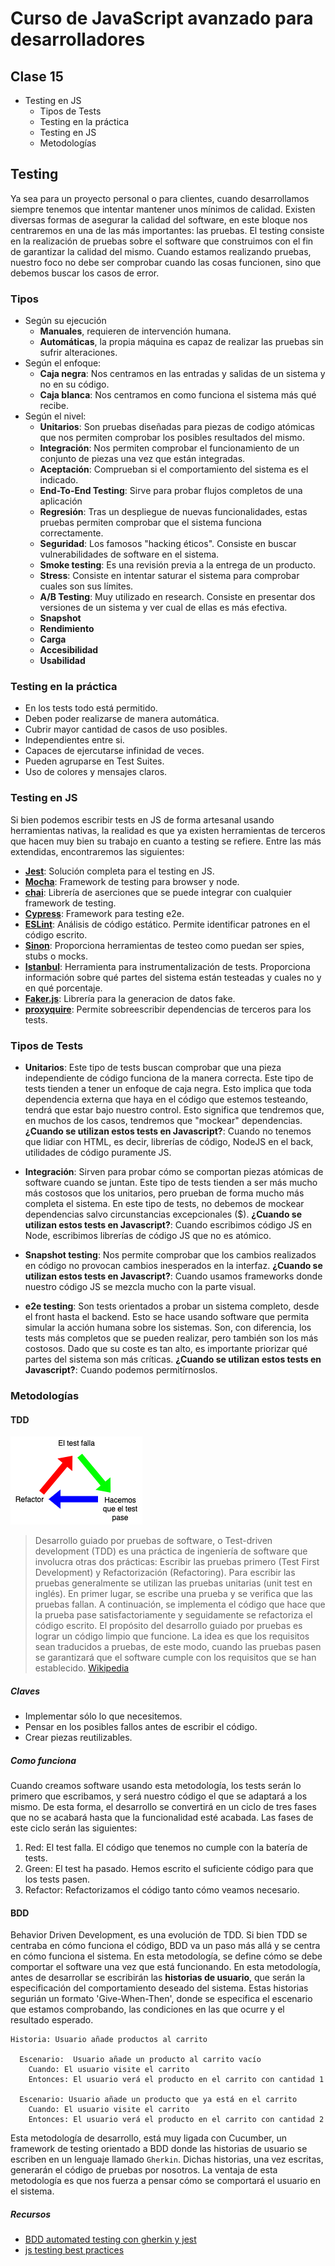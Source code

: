 # Curso de JavaScript avanzado para desarrolladores

## Clase 15

- Testing en JS
  - Tipos de Tests
  - Testing en la práctica
  - Testing en JS
  - Metodologías

## Testing

Ya sea para un proyecto personal o para clientes, cuando desarrollamos siempre tenemos que intentar mantener unos mínimos de calidad. Existen diversas formas de asegurar la calidad del software, en este bloque nos centraremos en una de las más importantes: las pruebas. El testing consiste en la realización de pruebas sobre el software que construimos con el fin de garantizar la calidad del mismo. Cuando estamos realizando pruebas, nuestro foco no debe ser comprobar cuando las cosas funcionen, sino que debemos buscar los casos de error.

### Tipos

- Según su ejecución
  - **Manuales**, requieren de intervención humana.
  - **Automáticas**, la propia máquina es capaz de realizar las pruebas sin sufrir alteraciones.
- Según el enfoque:
  - **Caja negra**: Nos centramos en las entradas y salidas de un sistema y no en su código.
  - **Caja blanca**: Nos centramos en como funciona el sistema más qué recibe.
- Según el nivel:
  - **Unitarios**: Son pruebas diseñadas para piezas de codigo atómicas que nos permiten comprobar los posibles resultados del mismo.
  - **Integración**: Nos permiten comprobar el funcionamiento de un conjunto de piezas una vez que están integradas.
  - **Aceptación**: Comprueban si el comportamiento del sistema es el indicado.
  - **End-To-End Testing**: Sirve para probar flujos completos de una aplicación
  - **Regresión**: Tras un despliegue de nuevas funcionalidades, estas pruebas permiten comprobar que el sistema funciona correctamente.
  - **Seguridad**: Los famosos "hacking éticos". Consiste en buscar vulnerabilidades de software en el sistema.
  - **Smoke testing**: Es una revisión previa a la entrega de un producto.
  - **Stress**: Consiste en intentar saturar el sistema para comprobar cuales son sus límites.
  - **A/B Testing**: Muy utilizado en research. Consiste en presentar dos versiones de un sistema y ver cual de ellas es más efectiva.
  - **Snapshot**
  - **Rendimiento**
  - **Carga**
  - **Accesibilidad**
  - **Usabilidad**

### Testing en la práctica

- En los tests todo está permitido.
- Deben poder realizarse de manera automática.
- Cubrir mayor cantidad de casos de uso posibles.
- Independientes entre si.
- Capaces de ejercutarse infinidad de veces.
- Pueden agruparse en Test Suites.
- Uso de colores y mensajes claros.

### Testing en JS

Si bien podemos escribir tests en JS de forma artesanal usando herramientas nativas, la realidad es que ya existen herramientas de terceros que hacen muy bien su trabajo en cuanto a testing se refiere. Entre las más extendidas, encontraremos las siguientes:

- **[Jest](https://jestjs.io/docs/en/getting-started.html)**: Solución completa para el testing en JS.
- **[Mocha](https://mochajs.org/)**: Framework de testing para browser y node.
- **[chai](https://www.chaijs.com/)**: Librería de aserciones que se puede integrar con cualquier framework de testing.
- **[Cypress](https://www.cypress.io/)**: Framework para testing e2e.
- **[ESLint](https://eslint.org/)**: Análisis de código estático. Permite identificar patrones en el código escrito.
- **[Sinon](https://sinonjs.org/)**: Proporciona herramientas de testeo como puedan ser spies, stubs o mocks.
- **[Istanbul](https://istanbul.js.org/)**: Herramienta para instrumentalización de tests. Proporciona información sobre qué partes del sistema están testeadas y cuales no y en qué porcentaje.
- **[Faker.js](https://github.com/marak/Faker.js/)**: Librería para la generacion de datos fake.
- **[proxyquire](https://www.npmjs.com/package/proxyquire)**: Permite sobreescribir dependencias de terceros para los tests.

### Tipos de Tests

- **Unitarios**: Este tipo de tests buscan comprobar que una pieza independiente de código funciona de la manera correcta. Este tipo de tests tienden a tener un enfoque de caja negra. Esto implica que toda dependencia externa que haya en el código que estemos testeando, tendrá que estar bajo nuestro control. Esto significa que tendremos que, en muchos de los casos, tendremos que "mockear" dependencias.
  **¿Cuando se utilizan estos tests en Javascript?**: Cuando no tenemos que lidiar con HTML, es decir, librerías de código, NodeJS en el back, utilidades de código puramente JS.

- **Integración**: Sirven para probar cómo se comportan piezas atómicas de software cuando se juntan. Este tipo de tests tienden a ser más mucho más costosos que los unitarios, pero prueban de forma mucho más completa el sistema. En este tipo de tests, no debemos de mockear dependencias salvo circunstancias excepcionales ($).
  **¿Cuando se utilizan estos tests en Javascript?**: Cuando escribimos código JS en Node, escribimos librerías de código JS que no es atómico.

- **Snapshot testing**: Nos permite comprobar que los cambios realizados en código no provocan cambios inesperados en la interfaz.
  **¿Cuando se utilizan estos tests en Javascript?**: Cuando usamos frameworks donde nuestro código JS se mezcla mucho con la parte visual.

- **e2e testing**: Son tests orientados a probar un sistema completo, desde el front hasta el backend. Esto se hace usando software que permita simular la acción humana sobre los sistemas. Son, con diferencia, los tests más completos que se pueden realizar, pero también son los más costosos. Dado que su coste es tan alto, es importante priorizar qué partes del sistema son más críticas.
  **¿Cuando se utilizan estos tests en Javascript?**: Cuando podemos permitírnoslos.

### Metodologías

#### TDD

![TDD](../assets/clase15/TDD.png)

> Desarrollo guiado por pruebas de software, o Test-driven development (TDD) es una práctica de ingeniería de software que involucra otras dos prácticas: Escribir las pruebas primero (Test First Development) y Refactorización (Refactoring). Para escribir las pruebas generalmente se utilizan las pruebas unitarias (unit test en inglés). En primer lugar, se escribe una prueba y se verifica que las pruebas fallan. A continuación, se implementa el código que hace que la prueba pase satisfactoriamente y seguidamente se refactoriza el código escrito. El propósito del desarrollo guiado por pruebas es lograr un código limpio que funcione. La idea es que los requisitos sean traducidos a pruebas, de este modo, cuando las pruebas pasen se garantizará que el software cumple con los requisitos que se han establecido. [Wikipedia](https://es.wikipedia.org/wiki/Desarrollo_guiado_por_pruebas)

##### Claves

- Implementar sólo lo que necesitemos.
- Pensar en los posibles fallos antes de escribir el código.
- Crear piezas reutilizables.

##### Como funciona

Cuando creamos software usando esta metodología, los tests serán lo primero que escribamos, y será nuestro código el que se adaptará a los mismo. De esta forma, el desarrollo se convertirá en un ciclo de tres fases que no se acabará hasta que la funcionalidad esté acabada. Las fases de este ciclo serán las siguientes:

1. Red: El test falla. El código que tenemos no cumple con la batería de tests.
2. Green: El test ha pasado. Hemos escrito el suficiente código para que los tests pasen.
3. Refactor: Refactorizamos el código tanto cómo veamos necesario.

#### BDD

Behavior Driven Development, es una evolución de TDD. Si bien TDD se centraba en cómo funciona el código, BDD va un paso más allá y se centra en cómo funciona el sistema. En esta metodología, se define cómo se debe comportar el software una vez que está funcionando. En esta metodología, antes de desarrollar se escribirán las **historias de usuario**, que serán la especificación del comportamiento deseado del sistema. Estas historias segurián un formato 'Give-When-Then', donde se especifica el escenario que estamos comprobando, las condiciones en las que ocurre y el resultado esperado.

```gherkin
Historia: Usuario añade productos al carrito

  Escenario:  Usuario añade un producto al carrito vacío
    Cuando: El usuario visite el carrito
    Entonces: El usuario verá el producto en el carrito con cantidad 1

  Escenario: Usuario añade un producto que ya está en el carrito
    Cuando: El usuario visite el carrito
    Entonces: El usuario verá el producto en el carrito con cantidad 2
```

Esta metodología de desarrollo, está muy ligada con Cucumber, un framework de testing orientado a BDD donde las historias de usuario se escriben en un lenguaje llamado `Gherkin`. Dichas historias, una vez escritas, generarán el código de pruebas por nosotros. La ventaja de esta metodología es que nos fuerza a pensar cómo se comportará el usuario en el sistema.

##### Recursos

- [BDD automated testing con gherkin y jest](https://dev.to/imsergiobernal/bdd-automated-testing-con-gherkin-y-jest-en-node-js-3hjg)
- [js testing best practices](https://medium.com/@me_37286/yoni-goldberg-javascript-nodejs-testing-best-practices-2b98924c9347)
